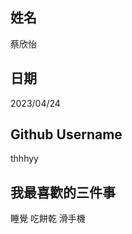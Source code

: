姓名
----
蔡欣怡

日期
----
2023/04/24

Github Username
---------------
thhhyy

我最喜歡的三件事
---------------
睡覺 吃餅乾 滑手機
